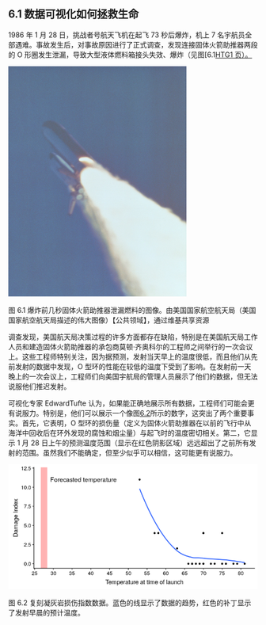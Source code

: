 ## 6.1 数据可视化如何拯救生命

1986 年 1 月 28 日，挑战者号航天飞机在起飞 73 秒后爆炸，机上 7 名宇航员全部遇难。事故发生后，对事故原因进行了正式调查，发现连接固体火箭助推器两段的 O 形圈发生泄漏，导致大型液体燃料箱接头失效、爆炸（见图[6.1[HTG1 页）。](#fig:srbLeak)

![An image of the solid rocket booster leaking fuel, seconds before the explostion. By NASA (Great Images in NASA Description) [Public domain], via Wikimedia Commons](img/file29.jpg)

图 6.1 爆炸前几秒固体火箭助推器泄漏燃料的图像。由美国国家航空航天局（美国国家航空航天局描述的伟大图像）【公共领域】，通过维基共享资源

调查发现，美国航天局决策过程的许多方面都存在缺陷，特别是在美国航天局工作人员和建造固体火箭助推器的承包商莫顿·齐奥科尔的工程师之间举行的一次会议上。这些工程师特别关注，因为据预测，发射当天早上的温度很低，而且他们从先前发射的数据中发现，O 型环的性能在较低的温度下受到了影响。在发射前一天晚上的一次会议上，工程师们向美国宇航局的管理人员展示了他们的数据，但无法说服他们推迟发射。

可视化专家 EdwardTufte 认为，如果能正确地展示所有数据，工程师们可能会更有说服力。特别是，他们可以展示一个像图[6.2](#fig:challengerTemps)所示的数字，这突出了两个重要事实。首先，它表明，O 型环的损伤量（定义为固体火箭助推器在以前的飞行中从海洋中回收后在环外发现的腐蚀和烟尘量）与起飞时的温度密切相关。第二，它显示 1 月 28 日上午的预测温度范围（显示在红色阴影区域）远远超出了之前所有发射的范围。虽然我们不能确定，但至少似乎可以相信，这可能更有说服力。

![A replotting of Tufte's damage index data. The blue line shows the trend in the data, and the red patch shows the projected temperatures for the morning of the launch.](img/file30.png)

图 6.2 复刻凝灰岩损伤指数数据。蓝色的线显示了数据的趋势，红色的补丁显示了发射早晨的预计温度。